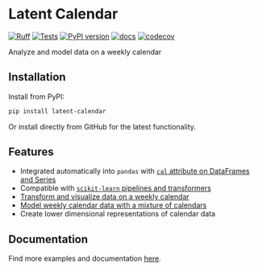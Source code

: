 # Latent Calendar

[![Ruff](https://img.shields.io/endpoint?url=https://raw.githubusercontent.com/astral-sh/ruff/main/assets/badge/v2.json)](https://github.com/astral-sh/ruff)
[![Tests](https://github.com/wd60622/latent-calendar/actions/workflows/tests.yml/badge.svg)](https://github.com/wd60622/latent-calendar/actions/workflows/tests.yml)
[![PyPI version](https://badge.fury.io/py/latent-calendar.svg)](https://badge.fury.io/py/latent-calendar)
[![docs](https://github.com/wd60622/latent-calendar/actions/workflows/docs.yml/badge.svg)](https://wd60622.github.io/latent-calendar/)
[![codecov](https://codecov.io/gh/wd60622/latent-calendar/graph/badge.svg?token=WN7MMJPZ1S)](https://codecov.io/gh/wd60622/latent-calendar)

Analyze and model data on a weekly calendar

## Installation

Install from PyPI: 

```bash
pip install latent-calendar
```

Or install directly from GitHub for the latest functionality. 

## Features 

- Integrated automatically into `pandas` with [`cal` attribute on DataFrames and Series](https://wd60622.github.io/latent-calendar/modules/extensions)
- Compatible with [`scikit-learn` pipelines and transformers](https://wd60622.github.io/latent-calendar/examples/model/sklearn-compat)
- [Transform and visualize data on a weekly calendar](https://wd60622.github.io/latent-calendar/examples/cal-attribute)
- [Model weekly calendar data with a mixture of calendars](https://wd60622.github.io/latent-calendar/methodology)
- Create lower dimensional representations of calendar data

## Documentation 

Find more examples and documentation [here](https://wd60622.github.io/latent-calendar/).
